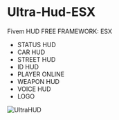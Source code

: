 # Ultra-Hud-ESX

Fivem HUD FREE 
FRAMEWORK: ESX  

- STATUS HUD 
- CAR HUD 
- STREET HUD 
- ID HUD 
- PLAYER ONLINE 
- WEAPON HUD 
- VOICE HUD 
- LOGO


![UltraHUD](https://user-images.githubusercontent.com/86611932/153036645-61a44cef-1baf-4e2e-9b81-e8cb3f1cab66.jpg)
